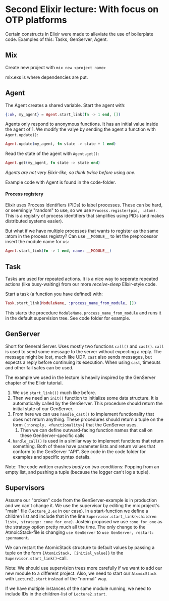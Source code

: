 # Second Elixir lecture: With focus on OTP platforms

Certain constructs in Elixir were made to alleviate the use of boilerplate code. 
Examples of this: Tasks, GenServer, Agent.

## Mix

Create new project with
``mix new <project name>``

mix.exs is where dependencies are put.


## Agent

The Agent creates a shared variable. Start the agent with:
```elixir
{:ok, my_agent} = Agent.start_link(fn -> 1 end, [])
```

Agents only respond to anonymous functions. 
It has an initial value inside the agent of 1.
We modify the valye by sending the agent a function with `Agent.update()`:
```elixir
Agent.update(my_agent, fn state -> state + 1 end)
```

Read the state of the agent with `Agent.get()`:
```elixir
Agent.get(my_agent, fn state -> state end)
```

*Agents are not very Elixir-like, so think twice before using one.*

Example code with Agent is found in the code-folder.

#### Process registery

Elixir uses Process Identifiers (PIDs) to label processes. 
These can be hard, or seemingly "random" to use, so we use `Process.register(pid, :atom)`.
This is a registry of process identifiers that simplifies using PIDs (and makes distributed systems easier).

But what if we have multiple processes that wants to register as the same :atom in the process registry?
Can use `__MODULE__` to let the preprocessor insert the module name for us:
```elixir
Agent.start_link(fn -> 1 end, name: __MODULE__)
``` 

## Task

Tasks are used for repeated actions. 
It is a nice way to seperate repeated actions (like busy-waiting) from our more *receive-sleep* Elixir-style code.

Start a task (a function you have defined) with:
```elixir
Task.start_link(ModuleName, :process_name_from_module, [])
```
This starts the procedure `ModuleName.process_name_from_module` and runs it in the default supervision tree. See code folder for example.


## GenServer

Short for General Server. Uses mostly two functions `call()` and `cast()`. 
`call` is used to send some message to the server without expecting a reply. 
The message might be lost, much like UDP.
`cast` also sends messages, but expects a reply before continuing its execution.
When using `cast`, timeouts and other fail safes can be used.

The example we used in the lecture is heavily inspired by the GenServer chapter of the Elixir tutorial.

1. We use `start_link())` much like before.
1. Then we need an `init()` function to initialize some data structure. It is automatically called by the GenServer. 
This procedure should return the initial state of our GenServer.
1. From here we can use `handle_cast()` to implement functionality that does not return anything. 
These procedures should return a tuple on the form `{:noreply, <functionality>}` that the GenServer uses.
    1. Then we can define outward-facing function names that call on these GenServer-specific calls
1. `handle_call()` is used in a similar way to implement functions that return something.
Both of these have parameter lists and return values that conform to the GenServer "API".
See code in the code folder for examples and specific syntax details.

Note: The code written crashes *badly* on two conditions:
Popping from an empty list, and pushing a tuple (because the logger can't log a tuple).

## Supervisors

Assume our "broken" code from the GenServer-example is in production and we can't change it.
We use the supervisor by editing the mix project's "main" file (`lecture_2.ex` in our case).
In a start-function we define a children list and include that in the line
`Supervisor.start_link(<children list>, strategy: :one_for_one)`.
Jostein proposed we use `:one_for_one` as the strategy option pretty much all the time.
The only change to the AtmoicStack-file is changing `use GenServer` to `use GenServer, restart: :permanent`.

We can restart the AtomicStack structure to default values by passing a tuple on the form `{AtomicStack, [initial_value]}` to the `Supervisor.start_link()`-call.

Note: We should use supervision trees more carefully if we want to add our new module to a different project.
Also, we need to start our `AtomicStack` with `Lecture2.start` instead of the "normal" way.

If we have multiple instances of the same module running, we need to include IDs in the children-list of `Lecture2.start`.

